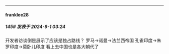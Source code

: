 ﻿
*****

####  franklee28  
##### 145#       发表于 2024-9-1 03:24

开发者访谈倒是展示了应该是独占路线？
罗马-&gt;诺曼-&gt;法兰西帝国
孔雀印度-&gt;朱罗印度-&gt;莫卧儿印度
看上去中国也是各大朝代了

